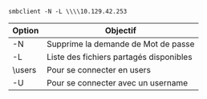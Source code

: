 ```shell
smbclient -N -L \\\\10.129.42.253
```


| Option  | Objectif                                |
| ------- | --------------------------------------- |
| -N      | Supprime la demande de Mot de passe     |
| -L      | Liste des fichiers partagés disponibles |
| \\users | Pour se connecter en users              |
| -U      | Pour se connecter avec un username      |

